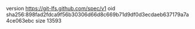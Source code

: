 version https://git-lfs.github.com/spec/v1
oid sha256:898fad2fdca9f56b30306d66d8c669b71d9df0d3ecdaeb637179a7a4ce063ebc
size 13593
